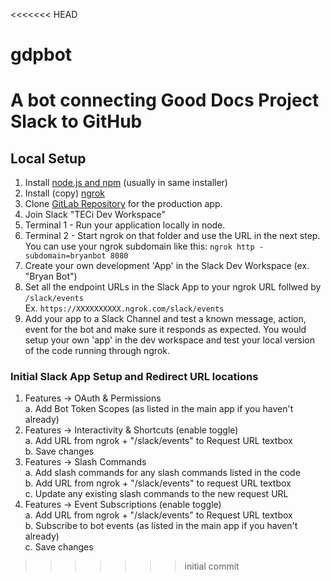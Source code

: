 <<<<<<< HEAD
# gdpbot
A bot connecting Good Docs Project Slack to GitHub
=======
## Local Setup
1. Install [node.js and npm](https://nodejs.org/en/) (usually in same installer)
2. Install (copy) [ngrok](https://ngrok.com/)
3. Clone [GitLab Repository](https://gitlab.com/thunderheadeng/web/thunderbot.git) for the production app.
4. Join Slack "TECi Dev Workspace"
5. Terminal 1 - Run your application locally in node.
6. Terminal 2 - Start ngrok on that folder and use the URL in the next step.  
You can use your ngrok subdomain like this: `ngrok http -subdomain=bryanbot 8080`
7. Create your own development 'App' in the Slack Dev Workspace (ex. "Bryan Bot")
8. Set all the endpoint URLs in the Slack App to your ngrok URL follwed by `/slack/events`  
Ex. `https://XXXXXXXXXX.ngrok.com/slack/events`
9. Add your app to a Slack Channel and test a known message, action, event for the bot and make sure it responds as expected.
You would setup your own 'app' in the dev workspace and test your local version of the code running through ngrok.
### Initial Slack App Setup and Redirect URL locations
1. Features -> OAuth & Permissions  
     a. Add Bot Token Scopes (as listed in the main app if you haven't already)  
2. Features -> Interactivity & Shortcuts (enable toggle)  
     a. Add URL from ngrok + "/slack/events" to Request URL textbox  
     b. Save changes  
3. Features -> Slash Commands  
     a. Add slash commands for any slash commands listed in the code  
     b. Add URL from ngrok + "/slack/events" to request URL textbox  
     c. Update any existing slash commands to the new request URL  
4. Features -> Event Subscriptions (enable toggle)  
     a. Add URL from ngrok + "/slack/events" to Request URL textbox  
     b. Subscribe to bot events (as listed in the main app if you haven't already)  
     c. Save changes  
>>>>>>> initial commit
